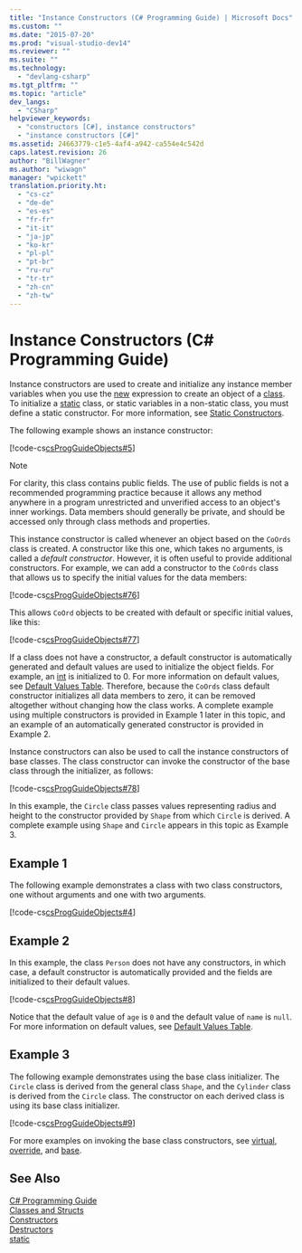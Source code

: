 ```yaml
---
title: "Instance Constructors (C# Programming Guide) | Microsoft Docs"
ms.custom: ""
ms.date: "2015-07-20"
ms.prod: "visual-studio-dev14"
ms.reviewer: ""
ms.suite: ""
ms.technology: 
  - "devlang-csharp"
ms.tgt_pltfrm: ""
ms.topic: "article"
dev_langs: 
  - "CSharp"
helpviewer_keywords: 
  - "constructors [C#], instance constructors"
  - "instance constructors [C#]"
ms.assetid: 24663779-c1e5-4af4-a942-ca554e4c542d
caps.latest.revision: 26
author: "BillWagner"
ms.author: "wiwagn"
manager: "wpickett"
translation.priority.ht: 
  - "cs-cz"
  - "de-de"
  - "es-es"
  - "fr-fr"
  - "it-it"
  - "ja-jp"
  - "ko-kr"
  - "pl-pl"
  - "pt-br"
  - "ru-ru"
  - "tr-tr"
  - "zh-cn"
  - "zh-tw"
---
```

# Instance Constructors (C# Programming Guide)
Instance constructors are used to create and initialize any instance member variables when you use the [new](../../../csharp/language-reference/keywords/new.md) expression to create an object of a [class](../../../csharp/language-reference/keywords/class.md). To initialize a [static](../../../csharp/language-reference/keywords/static.md) class, or static variables in a non-static class, you must define a static constructor. For more information, see [Static Constructors](../../../csharp/programming-guide/classes-and-structs/static-constructors.md).  
  
 The following example shows an instance constructor:  
  
 [!code-cs[csProgGuideObjects#5](../../../csharp/programming-guide/classes-and-structs/codesnippet/CSharp/instance-constructors_1.cs)]  
  
> [!NOTE]
>  For clarity, this class contains public fields. The use of public fields is not a recommended programming practice because it allows any method anywhere in a program unrestricted and unverified access to an object's inner workings. Data members should generally be private, and should be accessed only through class methods and properties.  
  
 This instance constructor is called whenever an object based on the `CoOrds` class is created. A constructor like this one, which takes no arguments, is called a *default constructor*. However, it is often useful to provide additional constructors. For example, we can add a constructor to the `CoOrds` class that allows us to specify the initial values for the data members:  
  
 [!code-cs[csProgGuideObjects#76](../../../csharp/programming-guide/classes-and-structs/codesnippet/CSharp/instance-constructors_2.cs)]  
  
 This allows `CoOrd` objects to be created with default or specific initial values, like this:  
  
 [!code-cs[csProgGuideObjects#77](../../../csharp/programming-guide/classes-and-structs/codesnippet/CSharp/instance-constructors_3.cs)]  
  
 If a class does not have a constructor, a default constructor is automatically generated and default values are used to initialize the object fields. For example, an [int](../../../csharp/language-reference/keywords/int.md) is initialized to 0. For more information on default values, see [Default Values Table](../../../csharp/language-reference/keywords/default-values-table.md). Therefore, because the `CoOrds` class default constructor initializes all data members to zero, it can be removed altogether without changing how the class works. A complete example using multiple constructors is provided in Example 1 later in this topic, and an example of an automatically generated constructor is provided in Example 2.  
  
 Instance constructors can also be used to call the instance constructors of base classes. The class constructor can invoke the constructor of the base class through the initializer, as follows:  
  
 [!code-cs[csProgGuideObjects#78](../../../csharp/programming-guide/classes-and-structs/codesnippet/CSharp/instance-constructors_4.cs)]  
  
 In this example, the `Circle` class passes values representing radius and height to the constructor provided by `Shape` from which `Circle` is derived. A complete example using `Shape` and `Circle` appears in this topic as Example 3.  
  
## Example 1  
 The following example demonstrates a class with two class constructors, one without arguments and one with two arguments.  
  
 [!code-cs[csProgGuideObjects#4](../../../csharp/programming-guide/classes-and-structs/codesnippet/CSharp/instance-constructors_5.cs)]  
  
## Example 2  
 In this example, the class `Person` does not have any constructors, in which case, a default constructor is automatically provided and the fields are initialized to their default values.  
  
 [!code-cs[csProgGuideObjects#8](../../../csharp/programming-guide/classes-and-structs/codesnippet/CSharp/instance-constructors_6.cs)]  
  
 Notice that the default value of `age` is `0` and the default value of `name` is `null`. For more information on default values, see [Default Values Table](../../../csharp/language-reference/keywords/default-values-table.md).  
  
## Example 3  
 The following example demonstrates using the base class initializer. The `Circle` class is derived from the general class `Shape`, and the `Cylinder` class is derived from the `Circle` class. The constructor on each derived class is using its base class initializer.  
  
 [!code-cs[csProgGuideObjects#9](../../../csharp/programming-guide/classes-and-structs/codesnippet/CSharp/instance-constructors_7.cs)]  
  
 For more examples on invoking the base class constructors, see [virtual](../../../csharp/language-reference/keywords/virtual.md), [override](../../../csharp/language-reference/keywords/override.md), and [base](../../../csharp/language-reference/keywords/base.md).  
  
## See Also  
 [C# Programming Guide](../../../csharp/programming-guide/index.md)   
 [Classes and Structs](../../../csharp/programming-guide/classes-and-structs/index.md)   
 [Constructors](../../../csharp/programming-guide/classes-and-structs/constructors.md)   
 [Destructors](../../../csharp/programming-guide/classes-and-structs/destructors.md)   
 [static](../../../csharp/language-reference/keywords/static.md)